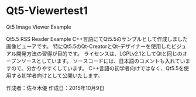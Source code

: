 # Qt5-Viewertest1
Qt5 Image Viewer Example

Qt5.5 RSS Reader Example C++言語にてQt5.5のサンプルとして作成しました画像ビューアです。 特にQt5.5のQt-CreatorとQt-デザイナーを使用したビジュアル開発方法の習得が目的です。 ライセンスは、LGPLv2.1としてQtと同じのオープンソースとしています。 ソースコードには、日本語のコメントも入れていますので、分かりやすくしています。 C++言語の初学者向けではなく、Qt5.5を使用する初学者向けとして公開いたします。

作成者：佐々木優 作成日：2015年10月9日
